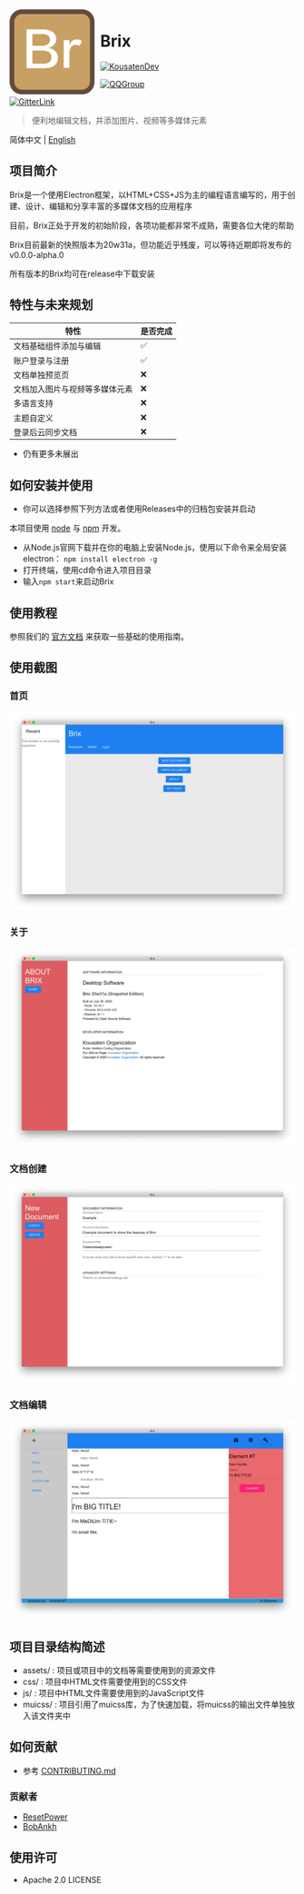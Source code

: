 <img width="150" height="150" align="left" style="float: left; margin: 0 10px 0 0;" alt="Brix Logo" src="assets/Brix.png">

# Brix

[![KousatenDev](https://img.shields.io/badge/Development-Kousaten-00bfff?style=flat-square)](https://github.com/kousaten)

[![QQGroup](https://img.shields.io/badge/QQGroup-698353248-f28258?style=flat-square)](http://xsdggw.cn/t/web/baidu/?%E7%9F%A5%E9%81%93%E7%BE%A4%E5%8F%B7%E6%80%8E%E4%B9%88%E5%8A%A0%E5%85%A5qq%E7%BE%A4)

[![GitterLink](https://img.shields.io/badge/ChatOn-Gitter-177cb0?style=flat-square)](https://gitter.im/Kousaten-Dev/community?utm_source=badge&utm_medium=badge&utm_campaign=pr-badge)

> 便利地编辑文档，并添加图片、视频等多媒体元素

简体中文 | [English](README.en.md)

## 项目简介

Brix是一个使用Electron框架，以HTML+CSS+JS为主的编程语言编写的，用于创建、设计、编辑和分享丰富的多媒体文档的应用程序

目前，Brix正处于开发的初始阶段，各项功能都非常不成熟，需要各位大佬的帮助

Brix目前最新的快照版本为20w31a，但功能近乎残废，可以等待近期即将发布的 v0.0.0-alpha.0

所有版本的Brix均可在release中下载安装

## 特性与未来规划

| 特性 | 是否完成 |
| --- | --- |
| 文档基础组件添加与编辑 | ✅ |
| 账户登录与注册 | ✅ |
| 文档单独预览页 | ❌ |
| 文档加入图片与视频等多媒体元素 | ❌ |
| 多语言支持 | ❌ |
| 主题自定义 | ❌ |
| 登录后云同步文档 | ❌ |

- 仍有更多未展出

## 如何安装并使用

- 你可以选择参照下列方法或者使用Releases中的归档包安装并启动

本项目使用 [node](nodejs.org) 与 [npm](npmjs.org) 开发。

- 从Node.js官网下载并在你的电脑上安装Node.js，使用以下命令来全局安装electron：
    `npm install electron -g`
- 打开终端，使用cd命令进入项目目录
- 输入`npm start`来启动Brix

## 使用教程

参照我们的 [官方文档](https://kousaten.github.io/brix/) 来获取一些基础的使用指南。

## 使用截图

### 首页

![assets/demo-0.jpg](assets/demo-0.jpg)

### 关于

![assets/demo-1.jpg](assets/demo-1.jpg)

### 文档创建

![assets/demo-2.jpg](assets/demo-2.jpg)

### 文档编辑

![assets/demo-3.jpg](assets/demo-3.jpg)

## 项目目录结构简述

- assets/ : 项目或项目中的文档等需要使用到的资源文件
- css/ : 项目中HTML文件需要使用到的CSS文件
- js/ : 项目中HTML文件需要使用到的JavaScript文件
- muicss/ : 项目引用了muicss库，为了快速加载，将muicss的输出文件单独放入该文件夹中

## 如何贡献

- 参考 [CONTRIBUTING.md](https://github.com/BobAnkh/LinuxBeginner/blob/master/CONTRIBUTING.md)

### 贡献者

- [ResetPower](https://github.com/ResetPower)
- [BobAnkh](https://github.com/BobAnkh)

## 使用许可

- Apache 2.0 LICENSE

